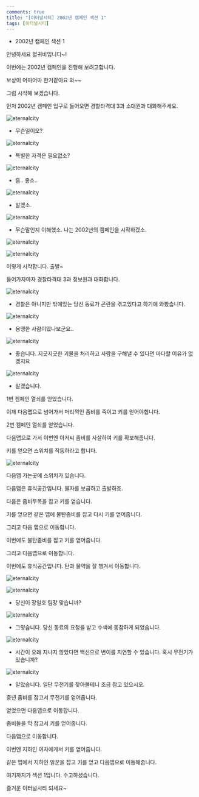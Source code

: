 ```yaml
---
comments: true
title: "[이터널시티] 2002년 캠페인 섹션 1"
tags: [이터널시티]
---
```


- 2002년 캠페인 섹션 1

안녕하세요 혈귀비입니다~!

이번에는 2002년 캠페인을 진행해 보려고합니다.

보상이 어마어마 한거같아요 와~~

그럼 시작해 보겠습니다.

먼저 2002년 켐페인 입구로 들어오면 경찰타격대 3과 소대원과 대화해주세요.

![eternalcity](/assets/image/eternalcity/2002/2002080.PNG)

- 무슨일이오?

![eternalcity](/assets/image/eternalcity/2002/2002081.PNG)

- 특별한 자격은 필요없소?

![eternalcity](/assets/image/eternalcity/2002/2002082.PNG)

- 흠.. 좋소..

![eternalcity](/assets/image/eternalcity/2002/2002083.PNG)

- 알겠소.

![eternalcity](/assets/image/eternalcity/2002/2002084.PNG)

- 무슨말인지 이해했소. 나는 2002년의 캠페인을 시작하겠소.

![eternalcity](/assets/image/eternalcity/2002/2002085.PNG)

![eternalcity](/assets/image/eternalcity/2002/2002086.PNG)

이렇게 시작합니다. 출발~

들어가자마자 경찰타격대 3과 정보원과 대화합니다.

![eternalcity](/assets/image/eternalcity/2002/2002087.PNG)

- 경찰은 아니지만 밖에있는 당신 동료가 곤란을 겪고있다고 하기에 와봤습니다.

![eternalcity](/assets/image/eternalcity/2002/2002088.PNG)

- 용맹한 사람이였나보군요..

![eternalcity](/assets/image/eternalcity/2002/2002089.PNG)

- 좋습니다. 지긋지긋한 괴물을 처리하고 사람을 구해낼 수 있다면 마다할 이유가 없겠지요

![eternalcity](/assets/image/eternalcity/2002/2002090.PNG)

- 알겠습니다.

1번 켐페인 열쇠를 얻었습니다.

이제 다음맵으로 넘어가서 머리꺽인 좀비를 죽이고 키를 얻어야합니다.

2번 켐페인 열쇠를 얻었습니다.

다음맵으로 가서 이번엔 아저씨 좀비를 사살하여 키를 확보해줍니다.

키를 얻으면 스위치를 작동하라고 합니다.

![eternalcity](/assets/image/eternalcity/2002/2002091.PNG)

다음맵 가는곳에 스위치가 있습니다.

다음맵은 휴식공간입니다. 물자를 보급하고 출발하죠.

다음은 좀비두목을 잡고 키를 얻습니다.

키를 얻으면 같은 맵에 불탄좀비를 잡고 다시 키를 얻어줍니다.

그리고 다음 맵으로 이동합니다.

이번에도 불탄좀비를 잡고 키를 얻어줍니다.

그리고 다음맵으로 이동합니다.

이번에도 휴식공간입니다. 탄과 물약을 잘 챙겨서 이동합니다.

![eternalcity](/assets/image/eternalcity/2002/2002092.PNG)

![eternalcity](/assets/image/eternalcity/2002/2002093.PNG)

- 당신이 장일호 팀장 맞습니까?

![eternalcity](/assets/image/eternalcity/2002/2002094.PNG)

- 그렇습니다. 당신 동료의 요청을 받고 수색에 동참하게 되었습니다.

![eternalcity](/assets/image/eternalcity/2002/2002095.PNG)

- 시간이 오래 지나지 않았다면 백신으로 변이를 지연할 수 있습니다. 혹시 무전기가 있습니까?

![eternalcity](/assets/image/eternalcity/2002/2002096.PNG)

- 알았습니다. 일단 무전기를 찾아볼테니 조금 참고 있으시오.

중년 좀비를 잡고서 무전기를 얻어줍니다.

얻었으면 다음맵으로 이동합니다.

좀비들을 막 잡고서 키를 얻어줍니다.

다음맵으로 이동합니다.

이번엔 지하인 여자에게서 키를 얻어줍니다.

같은 맵에서 지하인 일꾼을 잡고 키를 얻고 다음맵으로 이동해줍니다.

여기까지가 섹션 1입니다. 수고하셨습니다.

즐거운 이터널시티 되세요~